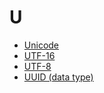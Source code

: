 # U

* [Unicode](../../../../../Unicode_28739320.html)
* [UTF-16](../../../../../UTF-16_28739321.html)
* [UTF-8](../../../../../UTF-8_28739322.html)
* [UUID (data type)](../../../../../28739323.html)

